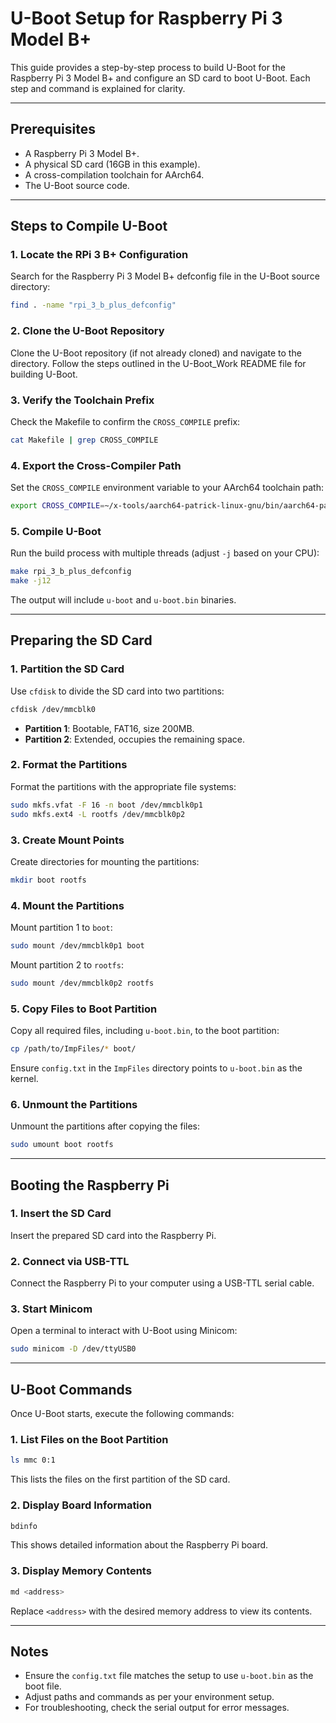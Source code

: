 # U-Boot Setup for Raspberry Pi 3 Model B+

This guide provides a step-by-step process to build U-Boot for the Raspberry Pi 3 Model B+ and configure an SD card to boot U-Boot. Each step and command is explained for clarity.

---

## Prerequisites

- A Raspberry Pi 3 Model B+.
- A physical SD card (16GB in this example).
- A cross-compilation toolchain for AArch64.
- The U-Boot source code.

---

## Steps to Compile U-Boot

### 1. Locate the RPi 3 B+ Configuration
Search for the Raspberry Pi 3 Model B+ defconfig file in the U-Boot source directory:
```bash
find . -name "rpi_3_b_plus_defconfig"
```

### 2. Clone the U-Boot Repository
Clone the U-Boot repository (if not already cloned) and navigate to the directory. Follow the steps outlined in the U-Boot_Work README file for building U-Boot.

### 3. Verify the Toolchain Prefix
Check the Makefile to confirm the `CROSS_COMPILE` prefix:
```bash
cat Makefile | grep CROSS_COMPILE
```

### 4. Export the Cross-Compiler Path
Set the `CROSS_COMPILE` environment variable to your AArch64 toolchain path:
```bash
export CROSS_COMPILE=~/x-tools/aarch64-patrick-linux-gnu/bin/aarch64-patrick-linux-gnu-
```

### 5. Compile U-Boot
Run the build process with multiple threads (adjust `-j` based on your CPU):
```bash
make rpi_3_b_plus_defconfig
make -j12
```

The output will include `u-boot` and `u-boot.bin` binaries.

---

## Preparing the SD Card

### 1. Partition the SD Card
Use `cfdisk` to divide the SD card into two partitions:
```bash
cfdisk /dev/mmcblk0
```
- **Partition 1**: Bootable, FAT16, size 200MB.
- **Partition 2**: Extended, occupies the remaining space.

### 2. Format the Partitions
Format the partitions with the appropriate file systems:
```bash
sudo mkfs.vfat -F 16 -n boot /dev/mmcblk0p1
sudo mkfs.ext4 -L rootfs /dev/mmcblk0p2
```

### 3. Create Mount Points
Create directories for mounting the partitions:
```bash
mkdir boot rootfs
```

### 4. Mount the Partitions
Mount partition 1 to `boot`:
```bash
sudo mount /dev/mmcblk0p1 boot
```
Mount partition 2 to `rootfs`:
```bash
sudo mount /dev/mmcblk0p2 rootfs
```

### 5. Copy Files to Boot Partition
Copy all required files, including `u-boot.bin`, to the boot partition:
```bash
cp /path/to/ImpFiles/* boot/
```
Ensure `config.txt` in the `ImpFiles` directory points to `u-boot.bin` as the kernel.

### 6. Unmount the Partitions
Unmount the partitions after copying the files:
```bash
sudo umount boot rootfs
```

---

## Booting the Raspberry Pi

### 1. Insert the SD Card
Insert the prepared SD card into the Raspberry Pi.

### 2. Connect via USB-TTL
Connect the Raspberry Pi to your computer using a USB-TTL serial cable.

### 3. Start Minicom
Open a terminal to interact with U-Boot using Minicom:
```bash
sudo minicom -D /dev/ttyUSB0
```

---

## U-Boot Commands

Once U-Boot starts, execute the following commands:

### 1. List Files on the Boot Partition
```bash
ls mmc 0:1
```
This lists the files on the first partition of the SD card.

### 2. Display Board Information
```bash
bdinfo
```
This shows detailed information about the Raspberry Pi board.

### 3. Display Memory Contents
```bash
md <address>
```
Replace `<address>` with the desired memory address to view its contents.

---

## Notes
- Ensure the `config.txt` file matches the setup to use `u-boot.bin` as the boot file.
- Adjust paths and commands as per your environment setup.
- For troubleshooting, check the serial output for error messages.

